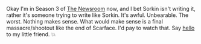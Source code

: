 Okay I'm in Season 3 of <a href="http://scripting.com/2019/12/27.html#a135542">The Newsroom</a> now, and I bet  Sorkin isn't writing it, rather it's someone trying to write like Sorkin. It's awful. Unbearable. The worst. Nothing makes sense. What would make sense is a final massacre/shootout like the end of Scarface. I'd pay to watch that. Say <a href="https://www.youtube.com/watch?v=AVQ8byG2mY8">hello</a> to my little friend. :boom:
